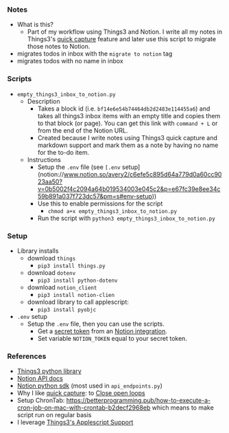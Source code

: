 ### Notes

- What is this?
    - Part of my workflow using Things3 and Notion. I write all my notes in Things3's [quick capture](https://culturedcode.com/things/support/articles/2249437/) feature and later use this script to migrate those notes to Notion.
- migrates todos in inbox with the `migrate to notion` tag
- migrates todos with no name in inbox

### Scripts

- `empty_things3_inbox_to_notion.py`
    - Description
        - Takes a block id (i.e. `bf14e6e54b74464db2d2483e114455a6`) and takes all things3 inbox items with an empty title and copies them to that block (or page). You can get this link with `command + L` or from the end of the Notion URL.
        - Created because I write notes using Things3 quick capture and markdown support and mark them as a note by having no name for the to-do item.
    - Instructions
        - Setup the `.env` file (see `[.env` setup](notion://www.notion.so/avery2/c6efe5c895d64a779d0a60cc9023aa50?v=0b5002f4c2094a64b019534003e045c2&p=e67fc39e8ee34c59b891a037f723dc57&pm=s#env-setup))
        - Use this to enable permissions for the script
            - `chmod a+x empty_things3_inbox_to_notion.py`
        - Run the script with `python3 empty_things3_inbox_to_notion.py`

### Setup

- Library installs
    - download `things`
        - `pip3 install things.py`
    - download `dotenv`
        - `pip3 install python-dotenv`
    - download `notion_client`
        - `pip3 install notion-clien`
    - download library to call applescript:
        - `pip3 install pyobjc`
- `.env` setup
    - Setup the `.env` file, then you can use the scripts.
        - Get a [secret token](https://developers.notion.com/docs/authorization) from an [Notion integration](https://www.notion.so/help/create-integrations-with-the-notion-api).
        - Set variable `NOTION_TOKEN` equal to your secret token.

### References

- [Things3 python library](https://github.com/thingsapi/things.py#documentation)
- [Notion API docs](https://developers.notion.com/docs/getting-started)
- [Notion python sdk](https://github.com/ramnes/notion-sdk-py) (most used in `api_endpoints.py`)
- Why I like [quick capture](https://culturedcode.com/things/support/articles/2249437/): to [Close open loops](https://notes.andymatuschak.org/z8d4eJNaKrVDGTFpqRnQUPRkexB7K6XbcffAV)
- Setup ChronTab: https://betterprogramming.pub/how-to-execute-a-cron-job-on-mac-with-crontab-b2decf2968eb which means to make script run on regular basis
- I leverage [Things3's Applescript Support](https://culturedcode.com/things/support/articles/2803572/)
